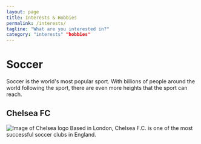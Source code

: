 ```yaml
---
layout: page
title: Interests & Hobbies
permalink: /interests/
tagline: "What are you interested in?"
category: "interests" "hobbies"
---
```

# Soccer
Soccer is the world's most popular sport. With billions of people around the world following the sport, there are even more heights that the sport can reach.
## Chelsea FC 
![Image of Chelsea logo](https://en.wikipedia.org/wiki/Chelsea_F.C.#/media/File:Chelsea_FC.svgraw=true)
Based in London, Chelsea F.C. is one of the most successful soccer clubs in England.
